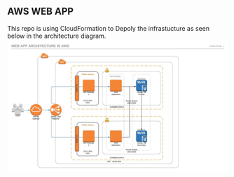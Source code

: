 ## AWS WEB APP

This repo is using CloudFormation to Depoly the infrastucture as seen below in the architecture diagram.
![The Architecture Diagram](./AWSWebApp.jpeg)